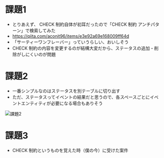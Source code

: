 # 課題1
* とりあえず、 CHECK 制約自体が初耳だったので「CHECK 制約 アンチパターン」で検索してみた
* https://qiita.com/aconit96/items/e3e92a69e168009ff64d
* 「サーティーワンフレーバー」っていうらしい、おいしそう
* CHECK 制約の内容を変更するのが結構大変だから、ステータスの追加・削除がしにくいのが問題

# 課題2
* 一番シンプルなのはステータスを別テーブルに切り出す
* ただ、ステータスってイベントの結果だと思うので、各スペースごとにイベントエンティティが必要になる場合もありそう

![課題2](https://lucid.app/publicSegments/view/335367ed-9dd7-4517-8ffc-949d01c2db80/image.png)

# 課題3
* CHECK 制約というものを覚えた時（僕の今）に受けた案件
